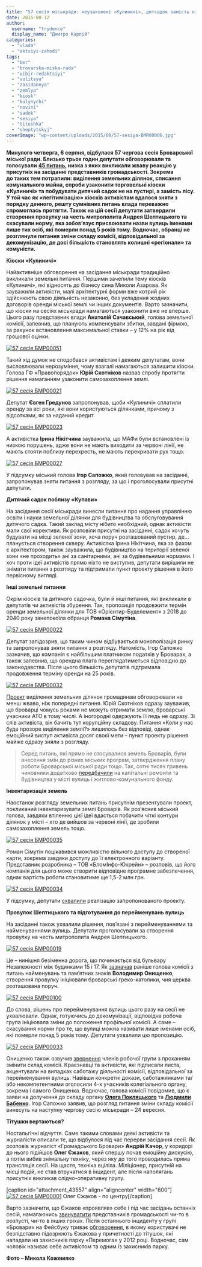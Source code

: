 ```yaml
---
title: "57 сесія міськради: неузаконені «Кулиничі», дитсадок замість лісу та створення нового провулку"
date: 2015-08-12
author: 
  username: "trydence"
  display_name: "Дмитро Карпій"
categories: 
  - "vlada"
  - "aktsiyi-zahodi"
tags: 
  - "bmr"
  - "brovarska-miska-rada"
  - "vibir-redaktsiyi"
  - "vulitsya"
  - "zasidannya"
  - "zemlya"
  - "kiosk"
  - "kulynychi"
  - "novini"
  - "sadok"
  - "sesiya"
  - "titushka"
  - "sheptytskyj"
coverImage: "wp-content/uploads/2015/08/57-sesiya-BMR00006.jpg"
---
```


**Минулого четверга, 6 серпня, відбулася 57 чергова сесія Броварської міської ради. Близько трьох годин депутати обговорювали та голосували** [**45 питань**](https://mpz.brovary.org/6-serpnya-vidbudetsya-56-a-chergova-sesiya-brovarskoyi-miskoyi-rady/)**, низка з яких викликали жваву реакцію у присутніх на засіданні представників громадськості. Зокрема до таких тем потрапили: виділення земельних ділянок, списання комунального майна, спроби узаконити торговельні кіоски «Кулиничі» та побудувати дитячий садок не на пустирі, а замість лісу. У той час як «легітимізацію» кіосків активістам вдалося зняти з порядку денного, решту сумнівних питань влада переважно спромоглась протягти. Також на цій сесії депутати затвердили створення провулку на честь митрополита Андрея Шептицького та скасували норму, яка зобов’язує присвоювати назви вулиць іменами лише тих осіб, які померли понад 5 років тому. Водночас, обранці не розглянули питання зміни складу комісії, відповідальної за декомунізацію, де досі більшість становлять колишні «регіонали» та комуністи.**

**Кіоски «Кулиничі»**

Найактивніше обговорення на засідання міськради традиційно викликали земельні питання. Першими зачепили тему кіосків «Кулиничі», які відносять до бізнесу сина Миколи Азарова. Як зауважили активісти, малі архітектурні форми вже котрий рік здійснюють свою діяльність незаконно, без укладення жодних договорів оренди міської землі чи інших документів. Варто зазначити, що кіоски на сесіях міськради намагаються узаконити вже не вперше. Цього разу представник влади **Анатолій Сачавський**, голова земельної комісії, запевнив, що планують компенсувати збитки, завдані фірмою, за рахунок встановлення максимальної ставки – у 12% на рік від грошової оцінки.

[![57 сесія БМР00051](https://mpz.brovary.org/wp-content/uploads/2015/08/57-sesiya-BMR00051.jpg)](https://mpz.brovary.org/wp-content/uploads/2015/08/57-sesiya-BMR00051.jpg)

Такий хід думок не сподобався активістам і деяким депутатам, вони висловлювали нерозуміння, чому взагалі намагаються залишити кіоски. Голова ГФ «Правопорядок» **Юрій Скотніков** назвав спробу протягти рішення намаганням узаконити самозахоплення землі.

[![57 сесія БМР00021](https://mpz.brovary.org/wp-content/uploads/2015/08/57-sesiya-BMR00021.jpg)](https://mpz.brovary.org/wp-content/uploads/2015/08/57-sesiya-BMR00021.jpg)

Депутат **Євген Гредунов** запропонував, щоби «Кулиничі» сплатили оренду за всі роки, які вони користуються ділянками, причому з відсотками, як за наданий кредит.

[![57 сесія БМР00023](https://mpz.brovary.org/wp-content/uploads/2015/08/57-sesiya-BMR00023.jpg)](https://mpz.brovary.org/wp-content/uploads/2015/08/57-sesiya-BMR00023.jpg)

А активістка **Ірина Нікітчина** зауважила, що МАФи були встановлені із низкою порушень, адже вони не мають виходити за червоні лінії, не мають стояти поблизу перехресть, не мають перекривати рух тощо.

[![57 сесія БМР00027](https://mpz.brovary.org/wp-content/uploads/2015/08/57-sesiya-BMR00027.jpg)](https://mpz.brovary.org/wp-content/uploads/2015/08/57-sesiya-BMR00027.jpg)

У підсумку міський голова **Ігор Сапожко**, який головував на засіданні, запропонував зняти питання з розгляду, за що і проголосували присутні депутати.

**Дитячий садок поблизу «Купави»**

На засідання сесії міськради винесли питання про надання управлінню освіти і науки земельної ділянки для будівництва та обслуговування дитячого садка. Такий заклад місту нібито необхідний, однак активісти мали свої корективи. Як розповіли присутні на засіданні, садок хочуть будувати на місці зеленої зони, хоча поруч розташований пустир, де... планується створення скверу. Активістка Ірина Нікітчина, яка за фахом є архітектором, також зауважила, що будівництво на території зеленої зони «не проходить» ані за санітарними, ані за будівельними нормами. І хоч проти ідеї активістів прямо ніхто не виступив, депутати вирішили не знімати питання з розгляду та підтримали пункт проекту рішення в його первісному вигляді.

**Інші земельні питання**

Окрім кіосків та дитячого садочка, були й інші питання, які викликали в депутатів чи активістів збурення. Так, пропозиція продовжити термін оренди земельної ділянки для ТОВ «Орієнтир-Буделемент» з 2018 до 2040 року занепокоїла обранця **Романа Сімутіна**.

[![57 сесія БМР00022](https://mpz.brovary.org/wp-content/uploads/2015/08/57-sesiya-BMR00022.jpg)](https://mpz.brovary.org/wp-content/uploads/2015/08/57-sesiya-BMR00022.jpg)

Депутат запідозрив, що таким чином відбувається монополізація ринку та запропонував зняти питання з розгляду. Натомість, Ігор Сапожко зазначив, що компанія є найбільшим платником податків у Броварах, а також запевнив, що орендна плата переглядатиметься відповідно до законодавства. Після цього більшість депутатів підтримала продовження терміну оренди на 25 років.

[![57 сесія БМР00032](https://mpz.brovary.org/wp-content/uploads/2015/08/57-sesiya-BMR00032.jpg)](https://mpz.brovary.org/wp-content/uploads/2015/08/57-sesiya-BMR00032.jpg)

[Проект](http://docs.brovary.org/p26731/09.07.2015) виділення земельних ділянок громадянам обговорювали не менш жваво, ніж попередні питання. Юрій Скотніков одразу зауважив, що броварці чомусь роками не можуть отримати землю, броварські учасники АТО в тому числі. А іногородні одержують її ледь не одразу. Зі слів активіста, він бачить тут корупційну складову. Питання «Коли у нас буде прозоре виділення землі?» лишилось без відповіді, однак емоційний виступ активіста досяг своєї мети – пункт проекту рішення майже одразу зняли з розгляду.

> Серед питань, які прямо не стосувалися земель Броварів, були внесення змін до різних міських програм, затвердження плану роботи Броварської міської ради тощо. Так, сотні тисяч гривень чиновники додатково [передбачили](http://docs.brovary.org/p27016/06.08.2015/1506-57-06) на капітальні ремонти та будівництва у місті вулиць і житлово-комунального фонду.

**Інвентаризація земель**

Наостанок розгляду земельних питань присутнім презентували проект, покликаний інвентаризувати землі Броварів. Як роз’яснив міський голова, завдяки втіленню цієї ідеї вдасться побачити чіткі контури ділянок у місті – хто де вийшов за червоні лінії, де зробили самозахоплення земель тощо.

[![57 сесія БМР00035](https://mpz.brovary.org/wp-content/uploads/2015/08/57-sesiya-BMR00035.jpg)](https://mpz.brovary.org/wp-content/uploads/2015/08/57-sesiya-BMR00035.jpg)

Роман Сімутін поцікавився можливістю вільного доступу до створеної карти, зокрема завдяки доступу до її електронного варіанту. Представник розробника – ТОВ «БломІнфо-Юкрейн» – розповів, що його компанія для цього може створити відповідне програмне забезпечення, однак вартість роботи становитиме ще 1,5-2 млн грн.

[![57 сесія БМР00034](https://mpz.brovary.org/wp-content/uploads/2015/08/57-sesiya-BMR00034.jpg)](https://mpz.brovary.org/wp-content/uploads/2015/08/57-sesiya-BMR00034.jpg)

У підсумку, депутати [схвалили](http://docs.brovary.org/p26975/06.08.2015/1517-57-06) реалізацію запропонованого проекту.

**Провулок Шептицького та підготування до перейменувань вулиць**

На засіданні також ухвалили рішення, пов’язані з перейменуваннями та найменуваннями вулиць. Депутати проголосували за створення провулку на честь митрополита Андрея Шептицького.

[![57 сесія БМР00019](https://mpz.brovary.org/wp-content/uploads/2015/08/57-sesiya-BMR00019.jpg)](https://mpz.brovary.org/wp-content/uploads/2015/08/57-sesiya-BMR00019.jpg)

Це – нинішня безіменна дорога, що починається від бульвару Незалежності між будинками 15 і 17. Як [зазначав](https://mpz.brovary.org/start-dekomunizatsiyi-u-brovarah-krayeznavtsi-ta-istoriki-gotuyut-propozitsiyi-shhodo-pereymenuvannya-vulits/) раніше голова комісії з питань найменувань та пам’ятних знаків **Володимир Онищенко**, створення провулку ініціювали броварські греко-католики, чия церква розташована поруч.

[![57 сесія БМР00100](https://mpz.brovary.org/wp-content/uploads/2015/08/57-sesiya-BMR00100.jpg)](https://mpz.brovary.org/wp-content/uploads/2015/08/57-sesiya-BMR00100.jpg)

До слова, рішень про перейменування вулиць цього разу на сесії не ухвалювали. Однак, готуючись до декомунізації, відповідна робоча група ініціювала зміни до положення профільної комісії. А саме – скасування норми про те, що вулиці можна називати лише іменами осіб, які померли понад 5 років тому. Депутати ухвалили цю пропозицію.

[![57 сесія БМР00033](https://mpz.brovary.org/wp-content/uploads/2015/08/57-sesiya-BMR00033.jpg)](https://mpz.brovary.org/wp-content/uploads/2015/08/57-sesiya-BMR00033.jpg)

Онищенко також озвучив [звернення](https://mpz.brovary.org/brovarski-krayeznavtsi-ta-aktyvisty-predstavlyly-propozytsiyi-shhodo-perejmenuvannya-vulyts-startuvalo-gromadske-obgovorennya/) членів робочої групи з проханням змінити склад комісії. Краєзнавці та активісти, які підписали листа, акцентували на випадках саботажу діяльності комісії, відповідальної за перейменування вулиць. Навівши конкретні докази, саботажниками та/або некомпетентними оголосили 4-х учасників колегіального органу, зокрема і самого Онищенка. Водночас, голова комісії повідомив, що є заяви на долучення до складу органу [**Олега Покляцького**](https://www.facebook.com/groups/brovary/permalink/1051834888179810/) та [**Людмили Бабенко**](https://mpz.brovary.org/vikonkom-rozirvav-dogovir-orendi-z-myuzik-holom-aktivisti-vimagayut-vidstavki-bagmut/). Ігор Сапожко заявив, що розгляд питання зміни складу комісії винесуть на наступну чергову сесію міськради – 24 вересня.

**Тітушки вертаються?**

Ностальгічні відчуття. Саме такими словами деякі активісти та журналісти описали те, що відбулося під час перерви засідання сесії. Як розповів журналіст «Громадського Бровари» **Андрій Качор**, у коридорі до нього підійшов **Олег Єжаков**, який спершу почав емоційну дискусію, а потім вибив знімальну техніку, через яку до того проводилась пряма трансляція сесії. На щастя, техніка вціліла. Міліціонер, присутній на місці подій, не став втручатися в інцидент, але після наполягань присутніх викликав слідчо-оперативну групу.

\[caption id="attachment\_43557" align="aligncenter" width="600"\][![57 сесія БМР00001](https://mpz.brovary.org/wp-content/uploads/2015/08/57-sesiya-BMR00001.jpg)](https://mpz.brovary.org/wp-content/uploads/2015/08/57-sesiya-BMR00001.jpg) Олег Єжаков - по центру\[/caption\]

Варто зазначити, що Єжаков «проявляв» себе і під час засідань останніх сесій, намагаючись [звинуватити](https://mpz.brovary.org/54-sesiya-miskradi-programa-dopomogi-viyskovim-zhitlo-uchasnikam-ato-ta-zemelniy-skandal/) представників громадськості чи-то в розпусті, чи-то в інших гріхах. Після останнього інциденту у групі «Бровари» на Фейсбуку триває [обговорення](https://www.facebook.com/groups/brovary/permalink/1084214908275141/), в якому користувачі не безпідставно підозрюють Єжакова у причетності до тітушок, які нападали на захисників парку «Перемога» у 2012 році. Водночас, сам чоловік називає себе активістом та одним із захисників парку.

**Фото – Микола Кожемяко**

